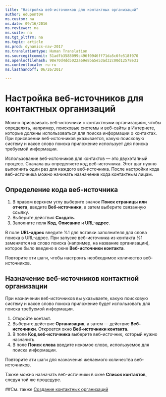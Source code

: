 ```yaml
---
title: "Настройка веб-источников для контактных организаций"
author: edupont04
ms.custom: na
ms.date: 09/16/2016
ms.reviewer: na
ms.suite: na
ms.tgt_pltfrm: na
ms.topic: article
ms.prod: dynamics-nav-2017
ms.translationtype: Human Translation
ms.sourcegitcommit: 51adfb3588099c496f0946ff71da5c6fe518f070
ms.openlocfilehash: 98e70d4dd5022a69e8ba5e53ad32c00d12578e31
ms.contentlocale: ru-ru
ms.lasthandoff: 06/26/2017

---
```

# <a name="set-up-web-sources-for-contact-companies"></a>Настройка веб-источников для контактных организаций
Можно присваивать веб-источники с контактными организациям, чтобы определять, например, поисковые системы и веб-сайты в Интернете, которые должны использоваться для поиска информации о контактах. При присвоении веб-источников указывается, какую поисковую систему и какое слово поиска приложение использует для поиска требуемой информации.

Использование веб-источников для контактов — это двухэтапный процесс. Сначала вы определяете код веб-источника. Этот шаг нужно выполнить один раз для каждого веб-источника. После настройки кода веб-источника можно начинать назначение кода контактным лицам.

## <a name="define-a-web-source-code"></a>Определение кода веб-источника
1. В правом верхнем углу выберите значок **Поиск страницы или отчета**, введите **Веб-источники**, а затем выберите связанную ссылку.
2. Выберите действия **Создать**.
3. Заполните поля **Код**, **Описание** и **URL-адрес**.

  В поле **URL-адрес** введите %1 для вставки заполнителя для слова поиска в URL-адрес. При запуске веб-источника из контакта %1 заменяется на слово поиска (например, на название организации), которое было введено в окне **Веб-источники контакта**.

Повторите эти шаги, чтобы настроить необходимое количество веб-источников.

## <a name="assign-web-sources-to-a-contact-company"></a>Назначение веб-источников контактной организации
При назначении веб-источников вы указываете, какую поисковую систему и какое слово поиска приложение будет использовать для поиска требуемой информации.

1. Откройте контакт.
2. Выберите действие **Организация**, а затем — действие **Веб-источники**. Откроется окно **Веб-источники контакта**.
3. В поле **Код веб-источника** выберите веб-источник, который нужно назначить.
4. В поле **Поиск слова** введите искомое слово, используемое для поиска информации.

Повторите эти шаги для назначения желаемого количества веб-источников.

Также можно назначать веб-источники в окне **Список контактов**, следуя той же процедуре.

##<a name="see-also"></a>См. также
[Создание контактных организаций](marketing-create-contact-companies.md)

